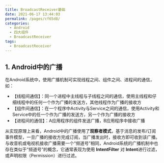 ```yaml
---
title: BroadcastReceiver基础
date: 2021-06-17 13:44:03
permalink: /pages/cf65d8/
categories:
  - Android
  - 四大组件
  - BroadcastReceiver
tags:
  - BroadcastReceiver
---
```

## 1. Android中的广播

在Android系统中，使用广播机制可实现线程之间、组件之间、进程间的通信，如：

- 【线程间通信】：同一个进程中主线程与子线程之间的通信，使用主线程和仔细线程中的任何一个作为广播的发送方，其他线程作为广播的接收方
- 【组件间通信】：在一个程序中Activity与Service之间的通信，使用Activity和Service中的任一个作为广播的发送方，另一个作为广播的接收方
- 【进程间的通信】：A应用程序的组件发送广播，B应用程序中接收广播

从实现原理上来看，Android中的广播使用了**观察者模式**，基于消息的发布/订阅事件模型，一旦广播的接收方完成订阅，当广播发出时，接收方即可收到该广播。与收音机或电视机接收广播需要一个“频道号”相同，Android系统的广播机制中也存在类似于“频道号”的概念，它通常表现为使用 **IntentFilter** 对 **Intent**进行过滤，或声明权限（Permission）进行过滤。

